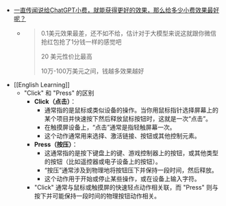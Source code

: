 - [一直传闻说给ChatGPT小费，就能获得更好的效果，那么给多少小费效果最好呢？](https://twitter.com/dotey/status/1752843141403550192)
	- > 0.1美元效果最差，还不如不给，估计对于大模型来说这就跟你微信抢红包抢了1分钱一样的感觉吧
	  >
	  > 20 美元性价比最高
	  >
	  > 10万-100万美元之间，钱越多效果越好
- [[English Learning]]
	- "Click" 和 "Press" 的区别
		- **Click（点击）**：
			- 通常指的是鼠标或类似设备的操作。当你用鼠标指针选择屏幕上的某个项目并快速按下然后释放鼠标按钮时，这就是一次“点击”。
			- 在触摸屏设备上，“点击”通常是指轻触屏幕一次。
			- 这个动作通常用来选择、激活链接、按钮或其他控制元素。
		- **Press（按压）**：
			- 这通常指的是按下键盘上的键、游戏控制器上的按钮，或其他类型的按钮（比如遥控器或电子设备上的按钮）。
			- “按压”通常涉及到物理地将按钮压下并保持一段时间，然后释放。
			- 这个动作用于开始或停止某些操作，或在设备上输入字符。
		- "Click" 通常与鼠标或触摸屏的快速轻点动作相关联，而 "Press" 则与按下并可能保持一段时间的物理按钮动作相关。